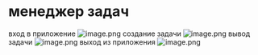 # менеджер задач

вход в приложение
![image.png](attachment:29b79632-3441-46d1-9369-178bee391e68:image.png)
создание задачи
![image.png](attachment:ad2912c6-3912-4e0e-8160-f7c3e56eb63c:image.png)
вывод задачи
![image.png](attachment:bc0c516d-2ed3-4455-bfe9-63a97b732a2d:image.png)
выход из приложения
![image.png](attachment:38a1df1e-a371-4797-9116-b6096fa1f0e2:image.png)
